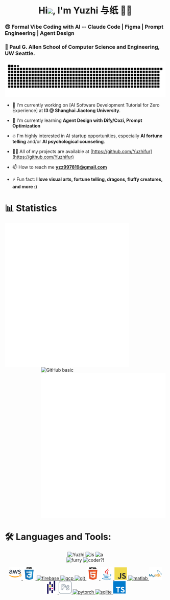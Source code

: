 <p align="center">
<h1 height="200px" align="center">Hi<img src="https://cdn.jsdelivr.net/gh/MaleWeb/picture/images/techblog/hi.gif" width="25">, I'm Yuzhi 与纸 🌈🐳</h1>
</p>
<p align="center">

### 😎 Formal Vibe Coding with AI -- Claude Code | Figma | Prompt Engineering | Agent Design
### 💜 Paul G. Allen School of Computer Science and Engineering, UW Seattle.

<div align="center">
  <img src="https://github.com/Yuzhifur/Yuzhifur/blob/output/github-contribution-grid-snake-dark.svg" alt="Snake animation" title="Happy Coding uwu" />
</div>


- 🔭 I'm currently working on [AI Software Development Tutorial for Zero Experience] at **I3 @ Shanghai Jiaotong University**.

- 🌱 I'm currently learning **Agent Design with Dify/Cozi, Prompt Optimization**

- 🔥 I'm highly interested in AI startup opportunities, especially **AI fortune telling** and/or **AI psychological counseling**.

- 👨‍💻 All of my projects are available at [https://github.com/Yuzhifur](https://github.com/Yuzhifur)

- 📫 How to reach me **yzz997819@gmail.com**

- ⚡ Fun fact: **I love visual arts, fortune telling, dragons, fluffy creatures, and more :)**


# 📊 Statistics

[<img align="left" width="390" alt="GitHub basic" src="https://raw.githubusercontent.com/Yuzhifur/Yuzhifur/main/github-basic.svg" />](#)
[<img align="right" style="padding-right:10;" width="390" alt="GitHub basic" src="https://steam-stat.vercel.app/api?profileName=yuzhifur" />](#)
[<img align="right" width="390" alt="GitHub language" src="https://raw.githubusercontent.com/Yuzhifur/Yuzhifur/main/github-languages.svg" />](#)
[<img align="right" width="390" alt="GitHub language" src="https://raw.githubusercontent.com/Yuzhifur/Yuzhifur/main/github-ysdag.svg" />](#)


<br clear="both"/>

# 🛠️ Languages and Tools:
<div align="center">

<!-- Thanks to Logo Author: SAWARATSUKI <3 -->

<img src="https://github.com/jonacruz89/SAWARATSUKI.ServiceLogos/blob/main/C%2CC%23%2CC%2B%2B/All.png" title="Yuzhi" width="210"/>
<img src="https://github.com/jonacruz89/SAWARATSUKI.ServiceLogos/blob/main/React/React.png" title="is" width="300"/>
<img src="https://github.com/jonacruz89/SAWARATSUKI.ServiceLogos/blob/main/Figma/Figma.png" title="a" width="210"/>


<br/>
<img src="https://github.com/jonacruz89/SAWARATSUKI.ServiceLogos/blob/main/Node.js/Node.js.png" title="furry" width="280" />
<img src="https://github.com/jonacruz89/SAWARATSUKI.ServiceLogos/blob/main/Python/Python.png" title="coder?!" width="280"/>
<br/>

<p> <a href="https://aws.amazon.com" target="_blank" rel="noreferrer"> <img src="https://raw.githubusercontent.com/devicons/devicon/master/icons/amazonwebservices/amazonwebservices-original-wordmark.svg" alt="aws" width="40" height="40"/> </a> <a href="https://www.w3schools.com/css/" target="_blank" rel="noreferrer"> <img src="https://raw.githubusercontent.com/devicons/devicon/master/icons/css3/css3-original-wordmark.svg" alt="css3" width="40" height="40"/> </a> <a href="https://firebase.google.com/" target="_blank" rel="noreferrer"> <img src="https://www.vectorlogo.zone/logos/firebase/firebase-icon.svg" alt="firebase" width="40" height="40"/> </a> <a href="https://cloud.google.com" target="_blank" rel="noreferrer"> <img src="https://www.vectorlogo.zone/logos/google_cloud/google_cloud-icon.svg" alt="gcp" width="40" height="40"/> </a> <a href="https://git-scm.com/" target="_blank" rel="noreferrer"> <img src="https://www.vectorlogo.zone/logos/git-scm/git-scm-icon.svg" alt="git" width="40" height="40"/> </a> <a href="https://www.w3.org/html/" target="_blank" rel="noreferrer"> <img src="https://raw.githubusercontent.com/devicons/devicon/master/icons/html5/html5-original-wordmark.svg" alt="html5" width="40" height="40"/> </a> <a href="https://www.java.com" target="_blank" rel="noreferrer"> <img src="https://raw.githubusercontent.com/devicons/devicon/master/icons/java/java-original.svg" alt="java" width="40" height="40"/> </a> <a href="https://developer.mozilla.org/en-US/docs/Web/JavaScript" target="_blank" rel="noreferrer"> <img src="https://raw.githubusercontent.com/devicons/devicon/master/icons/javascript/javascript-original.svg" alt="javascript" width="40" height="40"/> </a> <a href="https://www.mathworks.com/" target="_blank" rel="noreferrer"> <img src="https://upload.wikimedia.org/wikipedia/commons/2/21/Matlab_Logo.png" alt="matlab" width="40" height="40"/> </a> <a href="https://www.mysql.com/" target="_blank" rel="noreferrer"> <img src="https://raw.githubusercontent.com/devicons/devicon/master/icons/mysql/mysql-original-wordmark.svg" alt="mysql" width="40" height="40"/> </a> <a href="https://pandas.pydata.org/" target="_blank" rel="noreferrer"> <img src="https://raw.githubusercontent.com/devicons/devicon/2ae2a900d2f041da66e950e4d48052658d850630/icons/pandas/pandas-original.svg" alt="pandas" width="40" height="40"/> </a> <a href="https://www.photoshop.com/en" target="_blank" rel="noreferrer"> <img src="https://raw.githubusercontent.com/devicons/devicon/master/icons/photoshop/photoshop-line.svg" alt="photoshop" width="40" height="40"/> </a> <a href="https://pytorch.org/" target="_blank" rel="noreferrer"> <img src="https://www.vectorlogo.zone/logos/pytorch/pytorch-icon.svg" alt="pytorch" width="40" height="40"/> </a> <a href="https://www.sqlite.org/" target="_blank" rel="noreferrer"> <img src="https://www.vectorlogo.zone/logos/sqlite/sqlite-icon.svg" alt="sqlite" width="40" height="40"/> </a> <a href="https://www.typescriptlang.org/" target="_blank" rel="noreferrer"> <img src="https://raw.githubusercontent.com/devicons/devicon/master/icons/typescript/typescript-original.svg" alt="typescript" width="40" height="40"/> </a> </p>

  
</div>


